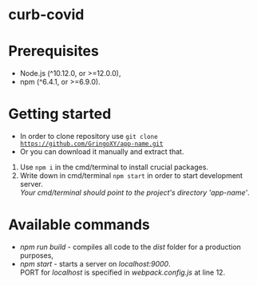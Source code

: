 # curb-covid
# Prerequisites
- Node.js (^10.12.0, or >=12.0.0),
- npm (^6.4.1, or >=6.9.0).

# Getting started
  * In order to clone repository use <code>git clone https://github.com/GringoXY/app-name.git</code>
  * Or you can download it manually and extract that.
  1. Use <code>npm i</code> in the cmd/terminal to install crucial packages.
  2. Write down in cmd/terminal <code>npm start</code> in order to start development server. <br>
*Your cmd/terminal should point to the project's directory 'app-name'*.

# Available commands
- *npm run build* - compiles all code to the *dist* folder for a production purposes,
- *npm start* - starts a server on *localhost:9000*. <br>
PORT for *localhost* is specified in *webpack.config.js* at line 12.
